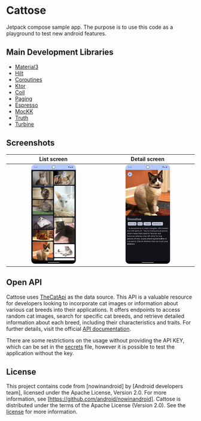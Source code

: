 # Cattose
Jetpack compose sample app. The purpose is to use this code as a playground to test new android features.

## Main Development Libraries
- [Material3](https://m3.material.io/)
- [Hilt](https://developer.android.com/training/dependency-injection/hilt-android)
- [Coroutines](https://developer.android.com/kotlin/coroutines)
- [Ktor](https://ktor.io/)
- [Coil](https://coil-kt.github.io/coil/)
- [Paging](https://developer.android.com/topic/libraries/architecture/paging/v3-overview)
- [Espresso](https://developer.android.com/training/testing/espresso)
- [MocKK](https://mockk.io/)
- [Truth](https://truth.dev/)
- [Turbine](https://github.com/cashapp/turbine)

## Screenshots
|                               List screen                                |                               Detail screen                               |
|:------------------------------------------------------------------------:|:-------------------------------------------------------------------------:|
| <img src="/docs/images/cattose_list_dark_mode.png" width=50% height=50%> | <img src="/docs/images/cattose_detail_darkmode.png" width=50% height=50%> |

## Open API
Cattose uses [TheCatApi](https://thecatapi.com/) as the data source.
This API is a valuable resource for developers looking to incorporate cat images or information about various cat breeds into their applications.
It offers endpoints to access random cat images, search for specific cat breeds, and retrieve detailed information about each breed, 
including their characteristics and traits. For further details, visit the official [API documentation](https://developers.thecatapi.com/view-account/ylX4blBYT9FaoVd6OhvR?report=bOoHBz-8t).

There are some restrictions on the usage without providing the API KEY, which can be set in
the [secrets](/secrets.properties) file, however it is possible to test the application without the key.

## License
This project contains code from [nowinandroid] by [Android developers team], licensed under the Apache License, Version 2.0. For more information, see [https://github.com/android/nowinandroid].
Cattose is distributed under the terms of the Apache License (Version 2.0). See the [license](LICENSE) for more information.